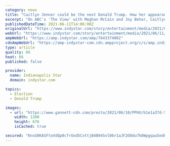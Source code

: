 ```yaml
---
category: news
title: "Caitlyn Jenner could be the next Donald Trump. How her appearance on 'The View' proved it"
excerpt: "On ABC's 'The View' with Meghan McCain and Joy Behar, Caitlyn Jenner seemed a lot like the former president, a reality TV veteran seeking office."
publishedDateTime: 2021-06-11T14:06:00Z
originalUrl: "https://www.indystar.com/story/entertainment/media/2021/06/11/caitlyn-jenner-donald-trump-the-view/7643374002/"
webUrl: "https://www.indystar.com/story/entertainment/media/2021/06/11/caitlyn-jenner-donald-trump-the-view/7643374002/"
ampWebUrl: "https://amp.indystar.com/amp/7643374002"
cdnAmpWebUrl: "https://amp-indystar-com.cdn.ampproject.org/c/s/amp.indystar.com/amp/7643374002"
type: article
quality: 66
heat: 66
published: false

provider:
  name: Indianapolis Star
  domain: indystar.com

topics:
  - Election
  - Donald Trump

images:
  - url: "https://www.gannett-cdn.com/presto/2021/06/10/PPHX/b1e1a37d-5169-4a43-859b-4004aeb59ba2-Jenner.jpg?auto=webp&crop=1275,718,x2,y0&format=pjpg&width=1200"
    width: 1200
    height: 676
    isCached: true

secured: "KnsG0KASFtoVdQp0cfrUxd5CxttjB4B94Svl06r1aJF2O8du7k8Wpgqaa5edKzWYuQpAU+hKFL1pfQ1KHb6+t7SXIEWZwFR296uSIfdXaM8WSyg8MFYLgZq7k+gjgnxOOwIl1TL/uewZWrm7/O1N++1j6crXkZ5GcZ5LhDPczW2gSlFPtNcpQSMkiYuWYMRLTYuVv9T9pyIOZgcVOTc+fB1YQ+m4vNsxk8fHs1GvEvqsk1kJwWpbrJiIj80tHzrZarrUvM8UUBAlZRV3Rj2VeXy/cghLt4obqAOSwQDjQdv9TKDBIkj5MzXB5FhLnngpB+IsYNdOm/dhNfPVl/gmxhPj5kNNbhaNya1WxSUQx1k=;MXo3Hdyk51piBK/+oJ+Ocg=="
---
```


